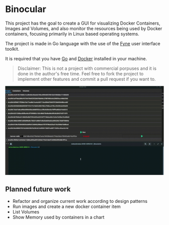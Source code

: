 # Binocular

This project has the goal to create a GUI for visualizing Docker Containers, Images and Volumes, and also monitor
the resources being used by Docker containers, focusing primarily in Linux based operating systems. 

The project is made in Go language with the use of the [Fyne](https://fyne.io/) user interface toolkit.

It is required that you have [Go](https://go.dev/doc/install) and [Docker](https://docs.docker.com/engine/install/ubuntu/) installed in your machine.

> Disclaimer: This is not a project with commercial porpuses and it is done in the author's free time. Feel free to fork the project to implement other features and commit a pull request if you want to.

![presentation](resources/presentation.gif)



## Planned future work
* Refactor and organize current work according to design patterns
* Run images and create a new docker container item 
* List Volumes
* Show Memory used by containers in a chart
